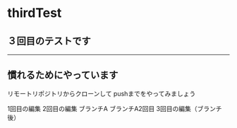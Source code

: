 # thirdTest

## ３回目のテストです

----
慣れるためにやっています
----

リモートリポジトリからクローンして
pushまでをやってみましょう

1回目の編集
2回目の編集
ブランチA
ブランチA2回目
3回目の編集（ブランチ後）
